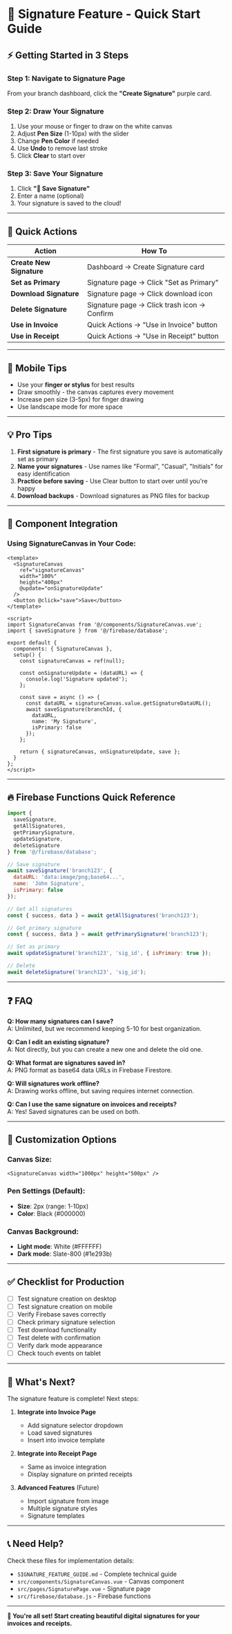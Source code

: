 # 🚀 Signature Feature - Quick Start Guide

## ⚡ Getting Started in 3 Steps

### Step 1: Navigate to Signature Page
From your branch dashboard, click the **"Create Signature"** purple card.

### Step 2: Draw Your Signature
1. Use your mouse or finger to draw on the white canvas
2. Adjust **Pen Size** (1-10px) with the slider
3. Change **Pen Color** if needed
4. Use **Undo** to remove last stroke
5. Click **Clear** to start over

### Step 3: Save Your Signature
1. Click **"💾 Save Signature"**
2. Enter a name (optional)
3. Your signature is saved to the cloud!

---

## 🎯 Quick Actions

| Action | How To |
|--------|--------|
| **Create New Signature** | Dashboard → Create Signature card |
| **Set as Primary** | Signature page → Click "Set as Primary" |
| **Download Signature** | Signature page → Click download icon |
| **Delete Signature** | Signature page → Click trash icon → Confirm |
| **Use in Invoice** | Quick Actions → "Use in Invoice" button |
| **Use in Receipt** | Quick Actions → "Use in Receipt" button |

---

## 📱 Mobile Tips

- Use your **finger or stylus** for best results
- Draw smoothly - the canvas captures every movement
- Increase pen size (3-5px) for finger drawing
- Use landscape mode for more space

---

## 💡 Pro Tips

1. **First signature is primary** - The first signature you save is automatically set as primary
2. **Name your signatures** - Use names like "Formal", "Casual", "Initials" for easy identification
3. **Practice before saving** - Use Clear button to start over until you're happy
4. **Download backups** - Download signatures as PNG files for backup

---

## 🔧 Component Integration

### Using SignatureCanvas in Your Code:

```vue
<template>
  <SignatureCanvas
    ref="signatureCanvas"
    width="100%"
    height="400px"
    @update="onSignatureUpdate"
  />
  <button @click="save">Save</button>
</template>

<script>
import SignatureCanvas from '@/components/SignatureCanvas.vue';
import { saveSignature } from '@/firebase/database';

export default {
  components: { SignatureCanvas },
  setup() {
    const signatureCanvas = ref(null);
    
    const onSignatureUpdate = (dataURL) => {
      console.log('Signature updated');
    };
    
    const save = async () => {
      const dataURL = signatureCanvas.value.getSignatureDataURL();
      await saveSignature(branchId, {
        dataURL,
        name: 'My Signature',
        isPrimary: false
      });
    };
    
    return { signatureCanvas, onSignatureUpdate, save };
  }
};
</script>
```

---

## 🔥 Firebase Functions Quick Reference

```javascript
import { 
  saveSignature, 
  getAllSignatures, 
  getPrimarySignature,
  updateSignature,
  deleteSignature 
} from '@/firebase/database';

// Save signature
await saveSignature('branch123', {
  dataURL: 'data:image/png;base64...',
  name: 'John Signature',
  isPrimary: false
});

// Get all signatures
const { success, data } = await getAllSignatures('branch123');

// Get primary signature
const { success, data } = await getPrimarySignature('branch123');

// Set as primary
await updateSignature('branch123', 'sig_id', { isPrimary: true });

// Delete
await deleteSignature('branch123', 'sig_id');
```

---

## ❓ FAQ

**Q: How many signatures can I save?**  
A: Unlimited, but we recommend keeping 5-10 for best organization.

**Q: Can I edit an existing signature?**  
A: Not directly, but you can create a new one and delete the old one.

**Q: What format are signatures saved in?**  
A: PNG format as base64 data URLs in Firebase Firestore.

**Q: Will signatures work offline?**  
A: Drawing works offline, but saving requires internet connection.

**Q: Can I use the same signature on invoices and receipts?**  
A: Yes! Saved signatures can be used on both.

---

## 🎨 Customization Options

### Canvas Size:
```vue
<SignatureCanvas width="1000px" height="500px" />
```

### Pen Settings (Default):
- **Size**: 2px (range: 1-10px)
- **Color**: Black (#000000)

### Canvas Background:
- **Light mode**: White (#FFFFFF)
- **Dark mode**: Slate-800 (#1e293b)

---

## ✅ Checklist for Production

- [ ] Test signature creation on desktop
- [ ] Test signature creation on mobile
- [ ] Verify Firebase saves correctly
- [ ] Check primary signature selection
- [ ] Test download functionality
- [ ] Test delete with confirmation
- [ ] Verify dark mode appearance
- [ ] Check touch events on tablet

---

## 🚀 What's Next?

The signature feature is complete! Next steps:

1. **Integrate into Invoice Page**
   - Add signature selector dropdown
   - Load saved signatures
   - Insert into invoice template

2. **Integrate into Receipt Page**
   - Same as invoice integration
   - Display signature on printed receipts

3. **Advanced Features** (Future)
   - Import signature from image
   - Multiple signature styles
   - Signature templates

---

## 📞 Need Help?

Check these files for implementation details:
- `SIGNATURE_FEATURE_GUIDE.md` - Complete technical guide
- `src/components/SignatureCanvas.vue` - Canvas component
- `src/pages/SignaturePage.vue` - Signature page
- `src/firebase/database.js` - Firebase functions

---

**🎉 You're all set! Start creating beautiful digital signatures for your invoices and receipts.**
